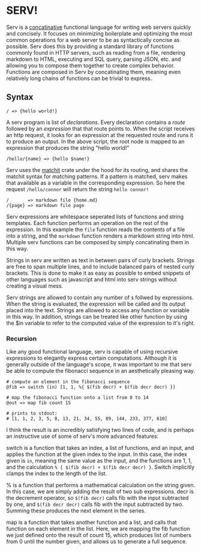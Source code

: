 # SERV!

Serv is a
[concatinative](https://en.wikipedia.org/wiki/Concatenative_programming_language)
functional language for writing web servers quickly and concisely.  It focuses
on minimizing boilerplate and optimizing the most common operations for a web
server to be as syntactically concise as possible. Serv does this by providing
a standard library of functions commonly found in HTTP servers, such as
reading from a file, rendering markdown to HTML, executing and SQL query,
parsing JSON, etc. and allowing you to compose them together to create complex
behavior. Functions are composed in Serv by concatinating them, meaning
even relatively long chains of functions can be trivial to express.

## Syntax

```
/ => {hello world!}
```

A serv program is list of *declarations*. Every declaration contains a *route*
followed by an *expression* that that route points to. When the script receives
an http request, it looks for an expression at the requested route and runs
it to produce an output. In the above script, the root node is mapped to an
expression that produces the string "hello world!"

```
/hello/{name} => {hello $name!}
```

Serv uses the [matchit](https://github.com/ibraheemdev/matchit) crate
under the hood for its routing, and shares the matchit syntax for matching
patterns. If a pattern is matched, serv makes that available as a variable
in the corresponding expression. So here the request `/hello/connor` will
return the string `hello connor!`

```
/       => markdown file {home.md}
/{page} => markdown file page
```

Serv expressions are whitespace seperated lists of functions and
string templates.  Each function performs an operation on the rest of the
expression. In this example the `file` function reads the contents of a file
into a string, and the `markdown` function renders a markdown string into
html. Multiple serv functions can be composed by simply concatinating them
in this way.

Strings in serv are written as text in between pairs of curly brackets. Strings
are free to span multiple lines, and to include balanced pairs of nested
curly brackets.  This is done to make it as easy as possible to embed
snippets of other languages such as javascript and html into serv strings
without creating a visual mess.

Serv strings are allowed to contain any number of `$` follwed by
expressions. When the string is evaluated, the expression will be called and
its output placed into the text. Strings are allowed to access any function
or variable in this way.  In addition, strings can be treated like other
function by using the $in variable to refer to the computed value of the
expression to it's right.


### Recursion

Like any good functional language, serv is capable of using recursive
expressions to elegantly express certain computations. Although it is
generally outside of the language's scope, it was important to me that serv
be able to compute the fibonacci sequence in an aesthetically pleasing way.

```
# compute an element in the fibonacci sequence
@fib => switch (in) [1, 1, %{ $(fib decr) + $(fib decr decr) }]

# map the fibonacci function onto a list from 0 to 14
@out => map fib count 15

# prints to stdout:
# [1, 1, 2, 3, 5, 8, 13, 21, 34, 55, 89, 144, 233, 377, 610]
```

I think the result is an incredibly satisfying two lines of code, and is
perhaps an instructive use of some of serv's more advanced features:

switch is a function that takes an index, a list of functions, and an input,
and applies the function at the given index to the input.  In this case, the
index given is `in`, meaning the same value as the input, and the functions
are 1, 1, and the calculation `% { $(fib decr) + $(fib decr decr) }`. Switch
implicitly clamps the index to the length of the list.

% is a function that performs a mathematical calculation on the
string given. In this case, we are simply adding the result of two sub
expressions. decr is the decrement operator, so `$(fib decr)` calls fib with
the input subtracted by one, and `$(fib decr decr)` calls fib with the input
subtracted by two. Summing these produces the next element in the series.

map is a function that takes another function and a list, and calls that
function on each element in the list. Here, we are mapping the fib function
we just defined onto the result of count 15, which produces list of numbers
from 0 until the number given, and allows us to generate a full sequence.
